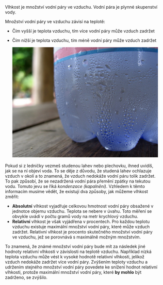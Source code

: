 Vlhkost je množství vodní páry ve vzduchu. Vodní pára je plynné skupenství vody.

Množství vodní páry ve vzduchu závisí na teplotě:
- Čím vyšší je teplota vzduchu, tím více vodní páry může vzduch zadržet
- Čím nižší je teplota vzduchu, tím méně vodní páry může vzduch zadržet

    ![](images/condensation.jpg)

Pokud si z ledničky vezmeš studenou lahev nebo plechovku, ihned uvidíš, jak se na ní objeví voda. To se děje z důvodu, že studená lahev ochlazuje vzduch v okolí a to znamená, že vzduch nedokáže vodní páru tolik zadržet. To pak způsobí, že se nezadržená vodní pára přemění zpátky na tekutou vodu. Tomuto jevu se říká *kondenzace (kapalnění)*. Vzhledem k těmto informacím musíme vědět, že existují dva způsoby, jak můžeme vlhkost změřit:

- **Absolutní** vlhkost vyjadřuje celkovou hmotnost vodní páry obsažené v jednotce objemu vzduchu. Teplota se nebere v úvahu. Toto měření se obvykle uvádí v počtu gramů vody na metr krychlový vzduchu.
- **Relativní** vlhkost je však vyjádřena v procentech. Pro každou teplotu vzduchu existuje maximální množství vodní páry, které může vzduch zadržet. Relativní vlhkost je procento skutečného množství vodní páry ve vzduchu, jež se porovnává s maximálně možným množstvím.

To znamená, že známé množství vodní páry bude mít za následek jiné hodnoty relativní vlhkosti v závislosti na teplotě vzduchu. Například nízká teplota vzduchu může vést k vysoké hodnotě relativní vlhkosti, jelikož vzduch nedokáže zadržet více vodní páry. Zvýšením teploty vzduchu a udržením stejného množství vodní páry povedete ke snížení hodnot relativní vlhkosti, protože maximální množství vodní páry, které **by mohlo** být zadrženo, se zvýšilo.

